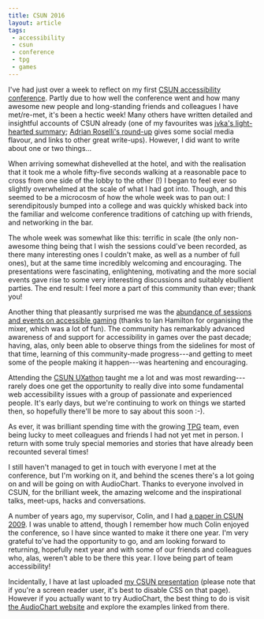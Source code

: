 ```yaml
---
title: CSUN 2016
layout: article
tags:
 - accessibility
 - csun
 - conference
 - tpg
 - games
---
```


I've had just over a week to reflect on my first [CSUN accessibility conference](http://www.csun.edu/cod/conference/2016/sessions/).  Partly due to how well the conference went and how many awesome new people and long-standing friends and colleagues I have met/re-met, it's been a hectic week!  Many others have written detailed and insightful accounts of CSUN already (one of my favourites was [jvka's light-hearted summary](https://gist.github.com/jkva/5c9905b3f9cba456d652); [Adrian Roselli's round-up](http://adrianroselli.com/2016/03/csun-2016-recap.html) gives some social media flavour, and links to other great write-ups).  However, I did want to write about one or two things…

When arriving somewhat dishevelled at the hotel, and with the realisation that it took me a whole fifty-five seconds walking at a reasonable pace to cross from one side of the lobby to the other (!) I began to feel ever so slightly overwhelmed at the scale of what I had got into.  Though, and this seemed to be a microcosm of how the whole week was to pan out: I serendipitously bumped into a college and was quickly whisked back into the familiar and welcome conference traditions of catching up with friends, and networking in the bar.

The whole week was somewhat like this: terrific in scale (the only non-awesome thing being that I wish the sessions could've been recorded, as there many interesting ones I couldn't make, as well as a number of full ones), but at the same time incredibly welcoming and encouraging.  The presentations were fascinating, enlightening, motivating and the more social events gave rise to some very interesting discussions and suitably ebullient parties.  The end result: I feel more a part of this community than ever; thank you!

Another thing that pleasantly surprised me was the [abundance of sessions and events on accessible gaming](http://ian-hamilton.com/accessibility-at-csun/) (thanks to Ian Hamilton for organising the mixer, which was a lot of fun).  The community has remarkably advanced awareness of and support for accessibility in games over the past decade; having, alas, only been able to observe things from the sidelines for most of that time, learning of this community-made progress---and getting to meet some of the people making it happen---was heartening and encouraging.

Attending the [CSUN UXathon](https://www.paciellogroup.com/blog/2016/03/design-pattern-usability-study-and-csun-2016-uxathon/) taught me a lot and was most rewarding---rarely does one get the opportunity to really dive into some fundamental web accessibility issues with a group of passionate and experienced people.  It's early days, but we're continuing to work on things we started then, so hopefully there'll be more to say about this soon :-).

As ever, it was brilliant spending time with the growing [TPG](https://www.paciellogroup.com/) team, even being lucky to meet colleagues and friends I had not yet met in person.  I return with some truly special memories and stories that have already been recounted several times!

I still haven't managed to get in touch with everyone I met at the conference, but I'm working on it, and behind the scenes there's a lot going on and will be going on with AudioChart.  Thanks to everyone involved in CSUN, for the brilliant week, the amazing welcome and the inspirational talks, meet-ups, hacks and conversations.

A number of years ago, my supervisor, Colin, and I had [a paper in CSUN 2009](https://dspace.lboro.ac.uk/2134/4478).  I was unable to attend, though I remember how much Colin enjoyed the conference, so I have since wanted to make it there one year.  I'm very grateful to've had the opportunity to go, and am looking forward to returning, hopefully next year and with some of our friends and colleagues who, alas, weren't able to be there this year.  I love being part of team accessibility!

Incidentally, I have at last uploaded [my CSUN presentation](/talks/csun-2016-audiochart/) (please note that if you're a screen reader user, it's best to disable CSS on that page).  However if you actually want to try AudioChart, the best thing to do is visit [the AudioChart website](http://matatk.agrip.org.uk/audiochart/) and explore the examples linked from there.
